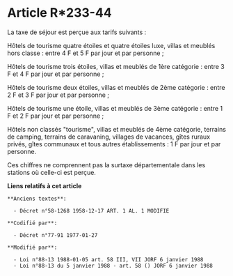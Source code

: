 # Article R*233-44

La taxe de séjour est perçue aux tarifs suivants :

Hôtels de tourisme quatre étoiles et quatre étoiles luxe, villas et meublés hors classe : entre 4 F et 5 F par jour et par
personne ;

Hôtels de tourisme trois étoiles, villas et meublés de 1ère catégorie : entre 3 F et 4 F par jour et par personne ;

Hôtels de tourisme deux étoiles, villas et meublés de 2ème catégorie : entre 2 F et 3 F par jour et par personne ;

Hôtels de tourisme une étoile, villas et meublés de 3ème catégorie : entre 1 F et 2 F par jour et par personne ;

Hôtels non classés "tourisme", villas et meublés de 4ème catégorie, terrains de camping, terrains de caravaning, villages de
vacances, gîtes ruraux privés, gîtes communaux et tous autres établissements : 1 F par jour et par personne.

Ces chiffres ne comprennent pas la surtaxe départementale dans les stations où celle-ci est perçue.

**Liens relatifs à cet article**

	**Anciens textes**:

	  - Décret n°58-1268 1958-12-17 ART. 1 AL. 1 MODIFIE

	**Codifié par**:

	  - Décret n°77-91 1977-01-27

	**Modifié par**:

	  - Loi n°88-13 1988-01-05 art. 58 III, VII JORF 6 janvier 1988
	  - Loi n°88-13 du 5 janvier 1988 - art. 58 () JORF 6 janvier 1988
